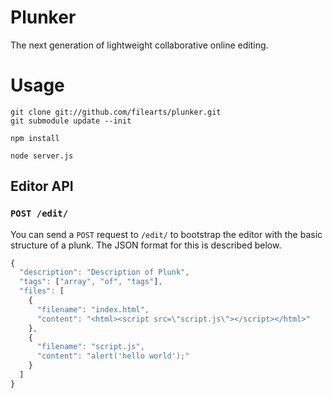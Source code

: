 # Plunker

The next generation of lightweight collaborative online editing.

# Usage

```
git clone git://github.com/filearts/plunker.git
git submodule update --init

npm install

node server.js
```

## Editor API

### `POST /edit/`

You can send a `POST` request to `/edit/` to bootstrap the editor with the basic structure of a plunk.  The JSON format for this is described below.

```javascript
{
  "description": "Description of Plunk",
  "tags": ["array", "of", "tags"],
  "files": [
    {
      "filename": "index.html",
      "content": "<html><script src=\"script.js\"></script></html>"
    },
    {
      "filename": "script.js",
      "content": "alert('hello world');"
    }
  ]
}